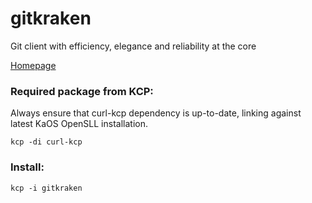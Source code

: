 # gitkraken

Git client with efficiency, elegance and reliability at the core

[Homepage](https://www.gitkraken.com/)

### Required package from KCP:
Always ensure that curl-kcp dependency is up-to-date, linking against latest KaOS OpenSLL installation.
```
kcp -di curl-kcp
```

### Install:
```
kcp -i gitkraken
```
